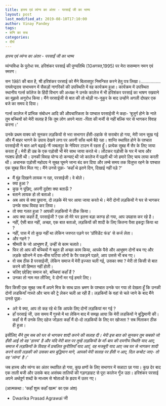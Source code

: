 ```yaml
---
title: हास्य एवं व्यंग्य का अंतर - परसाईं जी का भाष्य
layout: post
last_modified_at: 2019-08-10T17:10:00
author: Vinay Pandey
tags:
- शनि का सच
categories:
- दीर्घ
---
```

*हास्य एवं व्यंग्य का अंतर - परसाईं जी का भाष्य*

व्यंग्यविधा के पुरोधा स्व. हरिशंकर परसाई की पुण्यतिथि (10अगस्त,1995) पर मेरा ससम्मान नमन एवं स्मरण : 

सन 1981 की बात है, श्री हरिशंकर परसाई को मैंने बिलासपुर निमन्त्रित करने हेतु पत्र लिखा।....…......... राघवेन्द्रराव सभाभवन में सैकड़ों नागरिकों की उपस्थिति में वह कार्यक्रम हुआ। कार्यक्रम में उपस्थित स्थानीय गर्ल्स कॉलेज के हिंदी विभाग की अध्यक्ष ने उनके कालेज में भी हरिशंकर परसाई का भाषण रखवाने का मुझसे अनुरोध किया। मैंने परसाईजी से बात की तो थोड़ी ना-नुकुर के बाद उन्होंने अगली दोपहर एक बजे का समय दे दिया।

गर्ल्स कालेज में प्रांभिक संबोधन आदि की औपचारिकता के पश्चात परसाईजी ने कहा- ‘बुजुर्ग होने के नाते तुम बच्चियों को मेरी सलाह है कि तुम लोग अपने माता -पिता की मर्जी से नहीं बल्कि घर से भागकर विवाह करना।'

उनके प्रथम वाक्य को सुनकर लड़कियों से भरा सभागार हँसी-ठहाके से सराबोर हो गया, मेरी जान सूख गई और मैं बाहर भागने के उपाय देखने लगा पर अपनी साँस थामे बैठे रहा। 
शान्ति स्थापित होने के पश्चात परसाईजी ने बात आगे बढ़ाई-‘मैं जबलपुर के नेपियर टाउन में रहता हूँ। प्रत्येक सुबह मैं सैर के लिए जाया करता हूँ। मेरी ही उम्र के एक पड़ोसी भी मेरे साथ जाया करते थे। लौटकर पड़ोसी के घर में चाय और गपशप होती थी। उनकी विवाह योग्य दो कन्याएं थी जो कालेज में पढ़ती थी जो हमारे लिए चाय लाया करती थी। अचानक पड़ोसी महोदय ने सुबह घूमने जाना बंद कर दिया और लम्बे समय तक विलुप्त रहने के पश्चात एक सुबह फिर मिल गए। मैंने उनसे पूछा- ‘कहाँ थे इतने दिन, दिखाई नहीं पड़े ?'
- मैं मुंह दिखाने लायक न रहा, परसाईजी। वे बोले।
- क्या हुआ ?
- कुछ न पूछिए, अपनी दुर्दशा क्या बताऊँ ?
- बताने लायक हो तो बताओ।
- अब आप से क्या छुपाना, दो लड़के मेरे घर आया जाया करते थे। मेरी दोनों लड़कियों ने घर से भागकर उनके साथ विवाह कर लिया।
- तो क्या गलत हुआ ? आपकी लड़कियों ने ठीक किया।
- आप क्या कहते हैं, परसाईजी ? एक तो मेरे घर इतना बड़ा काण्ड हो गया, आप उपहास कर रहे है।
- नहीं, ऐसी बात नहीं, अच्छा, एक बात बताओ, लड़कियों की शादी के लिए कितना पैसा इकट्ठा किया था ?
- नहीं, पास में तो कुछ नहीं था लेकिन जरुरत पड़ने पर 'प्रॉविडेंट फंड' से कर्ज लेता।
- और गहने ?
- श्रीमती के जो आभूषण हैं, उन्हीं से काम चलाते।
- फिर तो आप की बच्चियों ने बहुत ही अच्छा काम किया, आपके पैसे और आभूषण दोनों बच गए और लड़के खोजने में दस-बीस घटिया लोगों के पैर पकड़ने पड़ते, आप उससे भी बच गए।
- वो सब ठीक है परसाईजी, लेकिन समाज में मेरी इज्जत चली गई, उसका क्या ? मेरी तो किसी से बात करने की हिम्मत नहीं होती।
- चलिए छोडि़ए समाज को, बच्चियां कहाँ हैं ?
- उनका तो नाम मत लीजिए, वे दोनों मर गई हमारे लिए।

 फिर किसी एक सुबह जब मैं अपने मित्र के साथ प्रातः भ्रमण के पश्चात उनके घर गया तो देखता हूँ कि उनकी दोनों लडकियाँ नास्ते और चाय की ट्रे लेकर चली आ रही हैं। लड़कियों के वहां से चले जाने के बाद मैंने उनसे पूछा-
- अरे ये क्या, आप तो कह रहे थे कि आपके लिए दोनों लड़कियां मर गई ?
- हाँ परसाई जी, उस समय मैं गुस्से में था लेकिन बाद में समझ आया कि मेरी लडकियों ने बुद्धिमानी की। कहाँ से मैं उनके लिए दहेज जोड़ता कहाँ मैं दो-दो लड़कियों के लिए वर खोजता ? सब मिलाकर ठीक ही हुआ।

इसीलिए *मैंने तुम सब को घर से भागकर शादी करने की सलाह दी। मेरी इस बात को सुनकर तुम सबको जो हँसी आई तो वह ‘हास्य' है और यदि मेरी बात पर तुम्हें लड़कियों के माँ-बाप की दयनीय स्थिति याद आए, समाज में लड़कियों के विवाह में प्रचलित कुरीतियाँ याद आएं, वह मजबूरी याद आए जब घर से भागकर शादी करने वाली लड़की को उसका बाप बुद्धिमान माने, आपको मेरी सलाह पर हँसी न आए, दिल कचोट जाए- तो वह ‘व्यंग्य' है।'*

जब हास्य और व्यंग्य का अंतर स्थापित हो गया, कुछ क्षणों के लिए सभागार में सन्नाटा छा गया। कुछ देर बाद एक ताली बजी और उसके बाद असंख्य तालियों की गड़गड़ाहट से पूरा कालेज गूँज उठा। हरिशंकर परसाई अपने अर्थपूर्ण शब्दों के माध्यम से श्रोताओं के ह्रदय में उतर गए।

(आत्मकथा : 'कहाँ शुरू कहाँ खत्म' का एक अंश)

-  Dwarika Prasad Agrawal जी


